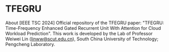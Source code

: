 # TFEGRU
About [IEEE TSC 2024] Official repository of the TFEGRU paper: "TFEGRU: Time-Frequency Enhanced Gated Recurrent Unit With Attention for Cloud Workload Prediction". This work is developed by the Lab of Professor Weiwei Lin (linww@scut.edu.cn), South China University of Technology; Pengcheng Laboratory.
